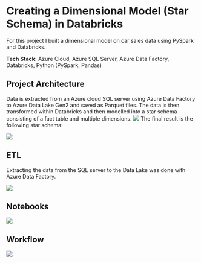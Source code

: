 # Creating a Dimensional Model (Star Schema) in Databricks
For this project I built a dimensional model on car sales data using PySpark and Databricks.

**Tech Stack:** Azure Cloud, Azure SQL Server, Azure Data Factory, Databricks, Python (PySpark, Pandas)

## Project Architecture
Data is extracted from an Azure cloud SQL server using Azure Data Factory to Azure Data Lake Gen2 and saved as Parquet files. The data is then transformed within Databricks and then modelled into a star schema consisting of a fact table and multiple dimensions.
![](https://media.contra.com/image/upload/fl_progressive/q_auto:best/ktc4wkdffxugepq5zprl.webp)
The final result is the following star schema:

![](https://media.contra.com/image/upload/fl_progressive/q_auto:best/kenve49pln8vb8nkpjnm.webp)

## ETL
Extracting the data from the SQL server to the Data Lake was done with Azure Data Factory.

![](https://media.contra.com/image/upload/fl_progressive/q_auto:best/wnza0b1cp8jldfuegsgi.webp)

## Notebooks

![](https://media.contra.com/image/upload/fl_progressive/q_auto:best/h4w1zpiojnzssdlv4obd.webp)

## Workflow

![](https://media.contra.com/image/upload/fl_progressive/q_auto:best/hju8457aee3gnvcyqyoc.webp)
